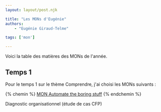 ```yaml
---
layout: layout/post.njk

title: "Les MONs d'Eugénie"
authors:
    - "Eugénie Giraud-Telme"

tags: ['mon']

---
```

<!-- Début Résumé -->
Voici la table des matières des MONs de l'année.

<!-- fin Résumé -->

## Temps 1

Pour le temps 1 sur le thème Comprendre, j'ai choisi les MONs suivants :

{% chemin %} [MON Automate the boring stuff](src\mon\EGT\MON_1_1\index.md) {% endchemin %}

Diagnostic organisationnel (étude de cas CFP)